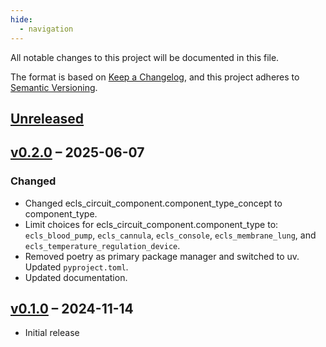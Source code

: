 ```yaml
---
hide:
  - navigation
---
```


All notable changes to this project will be documented in this file.

The format is based on [Keep a Changelog](https://keepachangelog.com/en/1.1.0/),
and this project adheres to [Semantic Versioning](https://semver.org/spec/v2.0.0.html).

## [Unreleased]

## [v0.2.0] – 2025-06-07

### Changed
- Changed ecls_circuit_component.component_type_concept to component_type.
- Limit choices for ecls_circuit_component.component_type to: `ecls_blood_pump`, `ecls_cannula`, `ecls_console`, `ecls_membrane_lung`, and `ecls_temperature_regulation_device`.
- Removed poetry as primary package manager and switched to uv. Updated `pyproject.toml`.
- Updated documentation.

## [v0.1.0] – 2024-11-14

- Initial release

[Unreleased]: https://github.com/ecls-cdm/cdm/compare/v.0.2.0...HEAD
[v0.2.0]: https://github.com/ecls-cdm/cdm/compare/v0.1.0...v0.2.0
[v0.1.0]: https://github.com/ecls-cdm/cdm/releases/tag/v0.1.0
